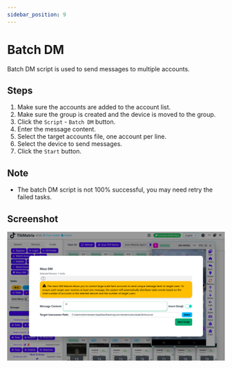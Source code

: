 ```yaml
---
sidebar_position: 9
---
```


# Batch DM

Batch DM script is used to send messages to multiple accounts.

## Steps

1. Make sure the accounts are added to the account list.
2. Make sure the group is created and the device is moved to the group.
3. Click the `Script` - `Batch DM` button.
4. Enter the message content.
5. Select the target accounts file, one account per line.
6. Select the device to send messages.
7. Click the `Start` button.

## Note

* The batch DM script is not 100% successful, you may need retry the failed tasks.

## Screenshot

![Batch DM](../img/batch-dm.png)

